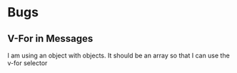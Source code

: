 # Bugs

## V-For in Messages

I am using an object with objects. It should be an array so that I
can use the v-for selector